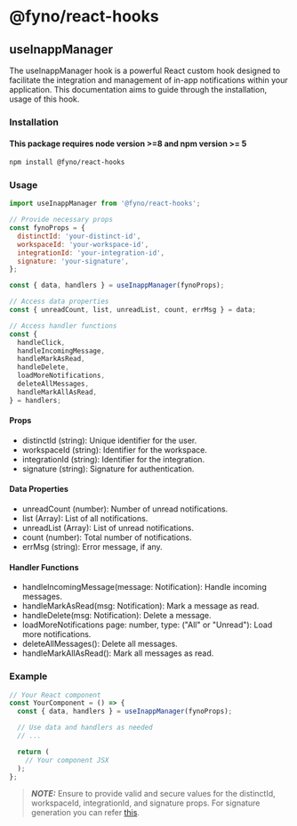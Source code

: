 # @fyno/react-hooks

## useInappManager

The useInappManager hook is a powerful React custom hook designed to facilitate the integration and management of in-app notifications within your application. This documentation aims to guide through the installation, usage of this hook.

### Installation

#### This package requires node version >=8 and npm version >= 5

```bash
npm install @fyno/react-hooks
```

### Usage

```javascript
import useInappManager from '@fyno/react-hooks';

// Provide necessary props
const fynoProps = {
  distinctId: 'your-distinct-id',
  workspaceId: 'your-workspace-id',
  integrationId: 'your-integration-id',
  signature: 'your-signature',
};

const { data, handlers } = useInappManager(fynoProps);

// Access data properties
const { unreadCount, list, unreadList, count, errMsg } = data;

// Access handler functions
const {
  handleClick,
  handleIncomingMessage,
  handleMarkAsRead,
  handleDelete,
  loadMoreNotifications,
  deleteAllMessages,
  handleMarkAllAsRead,
} = handlers;
```

#### Props

- distinctId (string): Unique identifier for the user.
- workspaceId (string): Identifier for the workspace.
- integrationId (string): Identifier for the integration.
- signature (string): Signature for authentication.

#### Data Properties

- unreadCount (number): Number of unread notifications.
- list (Array<Notification>): List of all notifications.
- unreadList (Array<Notification>): List of unread notifications.
- count (number): Total number of notifications.
- errMsg (string): Error message, if any.

#### Handler Functions

- handleIncomingMessage(message: Notification): Handle incoming messages.
- handleMarkAsRead(msg: Notification): Mark a message as read.
- handleDelete(msg: Notification): Delete a message.
- loadMoreNotifications page: number, type: <string>("All" or "Unread"): Load more notifications.
- deleteAllMessages(): Delete all messages.
- handleMarkAllAsRead(): Mark all messages as read.

### Example

```javascript
// Your React component
const YourComponent = () => {
  const { data, handlers } = useInappManager(fynoProps);

  // Use data and handlers as needed
  // ...

  return (
    // Your component JSX
  );
};

```

> **_NOTE:_** Ensure to provide valid and secure values for the distinctId, workspaceId, integrationId, and signature props. For signature generation you can refer [this](https://docs.fyno.io/recipes/hmac-generation-for-in-app).
